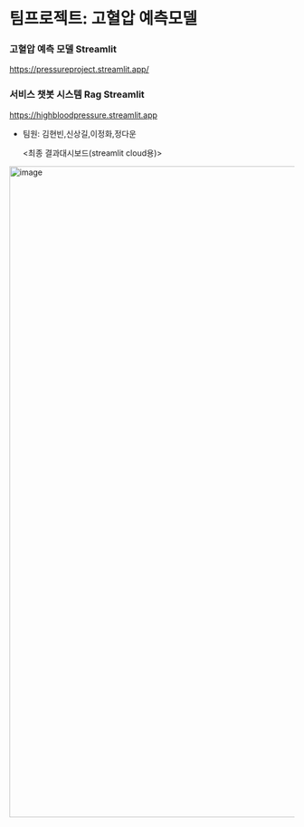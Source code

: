 # 팀프로젝트: 고혈압 예측모델 
### 고혈압 예측 모델 Streamlit
https://pressureproject.streamlit.app/

### 서비스 챗봇 시스템 Rag  Streamlit
https://highbloodpressure.streamlit.app
- 팀원: 김현빈,신상길,이정화,정다운



  <최종 결과대시보드(streamlit cloud용)>
<img width="1150" alt="image" src="https://github.com/user-attachments/assets/c69d540d-c4bd-482f-a74d-13ea122c2222">


